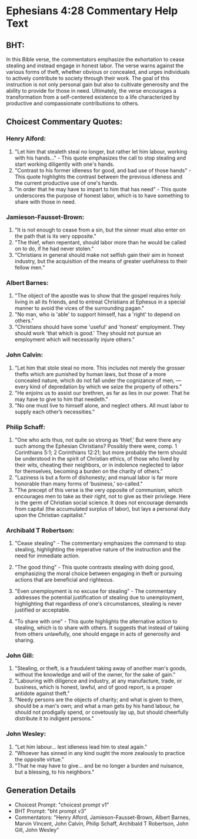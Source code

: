 # Ephesians 4:28 Commentary Help Text

## BHT:
In this Bible verse, the commentators emphasize the exhortation to cease stealing and instead engage in honest labor. The verse warns against the various forms of theft, whether obvious or concealed, and urges individuals to actively contribute to society through their work. The goal of this instruction is not only personal gain but also to cultivate generosity and the ability to provide for those in need. Ultimately, the verse encourages a transformation from a self-centered existence to a life characterized by productive and compassionate contributions to others.

## Choicest Commentary Quotes:
### Henry Alford:
1. "Let him that stealeth steal no longer, but rather let him labour, working with his hands..." - This quote emphasizes the call to stop stealing and start working diligently with one's hands.
2. "Contrast to his former idleness for good, and bad use of those hands" - This quote highlights the contrast between the previous idleness and the current productive use of one's hands.
3. "In order that he may have to impart to him that has need" - This quote underscores the purpose of honest labor, which is to have something to share with those in need.

### Jamieson-Fausset-Brown:
1. "It is not enough to cease from a sin, but the sinner must also enter on the path that is its very opposite."
2. "The thief, when repentant, should labor more than he would be called on to do, if he had never stolen."
3. "Christians in general should make not selfish gain their aim in honest industry, but the acquisition of the means of greater usefulness to their fellow men."

### Albert Barnes:
1. "The object of the apostle was to show that the gospel requires holy living in all its friends, and to entreat Christians at Ephesus in a special manner to avoid the vices of the surrounding pagan."
2. "No man, who is 'able' to support himself, has a 'right' to depend on others."
3. "Christians should have some 'useful' and 'honest' employment. They should work 'that which is good.' They should not pursue an employment which will necessarily injure others."

### John Calvin:
1. "Let him that stole steal no more. This includes not merely the grosser thefts which are punished by human laws, but those of a more concealed nature, which do not fall under the cognizance of men, — every kind of depredation by which we seize the property of others." 
2. "He enjoins us to assist our brethren, as far as lies in our power. That he may have to give to him that needeth." 
3. "No one must live to himself alone, and neglect others. All must labor to supply each other’s necessities."

### Philip Schaff:
1. "One who acts thus, not quite so strong as ‘thief,’ But were there any such among the Ephesian Christians? Possibly there were, comp. 1 Corinthians 5:1; 2 Corinthians 12:21; but more probably the term should be understood in the spirit of Christian ethics, of those who lived by their wits, cheating their neighbors, or in indolence neglected to labor for themselves, becoming a burden on the charity of others."
2. "Laziness is but a form of dishonesty; and manual labor is far more honorable than many forms of ‘business,’ so-called."
3. "The precept of this verse is the very opposite of communism, which encourages men to  take  as their right, not to  give  as their privilege. Here is the germ of Christian social science. It does not encourage demands from capital (the accumulated surplus of labor), but lays a personal duty upon the Christian capitalist."

### Archibald T Robertson:
1. "Cease stealing" - The commentary emphasizes the command to stop stealing, highlighting the imperative nature of the instruction and the need for immediate action.

2. "The good thing" - This quote contrasts stealing with doing good, emphasizing the moral choice between engaging in theft or pursuing actions that are beneficial and righteous.

3. "Even unemployment is no excuse for stealing" - The commentary addresses the potential justification of stealing due to unemployment, highlighting that regardless of one's circumstances, stealing is never justified or acceptable.

4. "To share with one" - This quote highlights the alternative action to stealing, which is to share with others. It suggests that instead of taking from others unlawfully, one should engage in acts of generosity and sharing.

### John Gill:
1. "Stealing, or theft, is a fraudulent taking away of another man's goods, without the knowledge and will of the owner, for the sake of gain." 
2. "Labouring with diligence and industry, at any manufacture, trade, or business, which is honest, lawful, and of good report, is a proper antidote against theft."
3. "Needy persons are the objects of charity; and what is given to them, should be a man's own; and what a man gets by his hand labour, he should not prodigally spend, or covetously lay up, but should cheerfully distribute it to indigent persons."

### John Wesley:
1. "Let him labour... lest idleness lead him to steal again." 
2. "Whoever has sinned in any kind ought the more zealously to practice the opposite virtue."
3. "That he may have to give... and be no longer a burden and nuisance, but a blessing, to his neighbors."


## Generation Details
- Choicest Prompt: "choicest prompt v1"
- BHT Prompt: "bht prompt v3"
- Commentators: "Henry Alford, Jamieson-Fausset-Brown, Albert Barnes, Marvin Vincent, John Calvin, Philip Schaff, Archibald T Robertson, John Gill, John Wesley"
